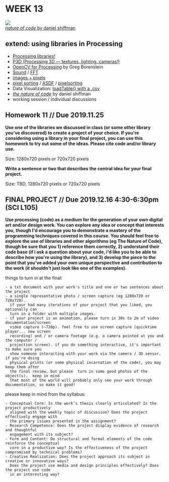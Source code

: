 # WEEK 13 

![](https://natureofcode.com/book/imgs/chapter01/ch01_16.png)  
[*nature of code* by daniel shiffman](https://natureofcode.com/book/)  

## extend: using libraries in Processing  

- [Processing libraries!](https://processing.org/reference/libraries/)  
- [P3D (Processing 3D — textures, lighting, cameras!)](https://processing.org/tutorials/p3d/)  
- [OpenCV for Processing](https://github.com/atduskgreg/opencv-processing) by Greg Borenstein 
- [Sound](https://processing.org/reference/libraries/sound/index.html) / [FFT](https://processing.org/reference/libraries/sound/FFT.html)  
- [images + pixels](https://processing.org/tutorials/pixels/)
- [pixel sorting](http://datamoshing.com/2016/06/16/how-to-glitch-images-using-pixel-sorting/) / [ASDF](https://github.com/kimasendorf/ASDFPixelSort) / [pixelsorting](https://github.com/jeffThompson/PixelSorting)
- Data Visualization: [loadTable() with a .csv](https://processing.org/reference/loadTable_.html)
- [*the nature of code*](https://natureofcode.com/book/) by daniel shiffman  
- working session / individual discussions 

## Homework 11 // Due 2019.11.25  

**Use one of the libraries we discussed in class (or some other library you've discovered) to create a project of your choice. If you're considering using a library in your final project, you can use this homework to try out some of the ideas. Please cite code and/or library use.**

Size: 1280x720 pixels or 720x720 pixels

**Write a sentence or two that describes the central idea for your final project.** 

Size: TBD, 1280x720 pixels or 720x720 pixels

  
## FINAL PROJECT // Due 2019.12.16 4:30-6:30pm (SCI L105)  
**Use processing (code) as a medium for the generation of your own digital art and/or design work.  You can explore any idea or concept that interests you, though I'd encourage you to demonstrate a mastery of the programming techniques covered in this course.  You should feel free to explore the use of libraries and other algorithms (eg The Nature of Code), though be sure that you 1) reference them correctly, 2) understand their code base (if i ask a question about your code, i'd like you to be able to describe how you're using the library), and 3) develop the piece to the point that you've added your own unique perspective and contribution to the work (it shouldn't just look like one of the examples).**

things to turn in at the final:
```- your source code (zipped root folder with all assets)
- a txt document with your work's title and one or two sentences about the project
- a single representative photo / screen capture (eg 1280x720 or 720x720). 
  if your had many iterations of your project that you liked, you optionally can 
  turn in a folder with multiple images.
- if your project is an animation, please turn in 30s to 2m of video documentation/screen 
  video capture (~720p). feel free to use screen capture (quicktime player... new screen 
  recording) and / or camera footage (e.g. a camera pointed at you and the computer / 
  projection screen). if you do something interactive, it's important to make sure you 
  show someone interacting with your work via the camera / 3D sensor. if you're doing 
  physical prints (or some physical incarnation of the code), you may keep them after 
  the final review, but please  turn in some good photos of the object(s).  keep in mind 
  that most of the world will probably only see your work through documentation, so make it good!
```

please keep in mind from the syllabus:
```In general, you will be graded using these criteria:
- Conceptual Core: Is the work’s thesis clearly articulated? Is the project productively 
  aligned with the weekly topic of discussion? Does the project effectively engage with 
  the primary issues presented in the assignment?
- Research Competence: Does the project display evidence of research and thoughtful 
  engagement with its subject?
- Form and Content: Do structural and formal elements of the code reinforce the conceptual 
  core in a productive way? Is the effectiveness of the project compromised by technical problems? 
- Creative Realization: Does the project approach its subject in creative or innovative ways? 
  Does the project use media and design principles effectively? Does the project use code 
  in an interesting way?
```
